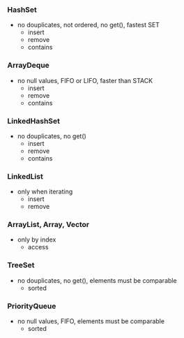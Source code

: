 ### HashSet 
- no douplicates, not ordered, no get(), fastest SET
    + insert
    + remove
    + contains


### ArrayDeque 
- no null values, FIFO or LIFO, faster than STACK
    + insert
    + remove
    + contains


### LinkedHashSet 
- no douplicates, no get()
    + insert 
    + remove
    + contains


### LinkedList
- only when iterating
    + insert 
    + remove


### ArrayList, Array, Vector
- only by index
    + access


### TreeSet 
- no douplicates, no get(), elements must be comparable
    + sorted


### PriorityQueue
- no null values, FIFO, elements must be comparable
    + sorted